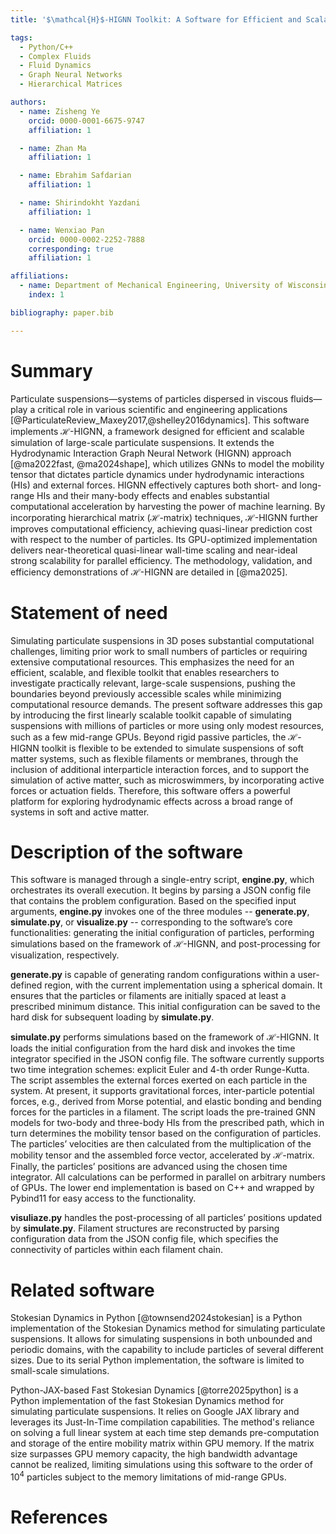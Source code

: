 ```yaml
---
title: '$\mathcal{H}$-HIGNN Toolkit: A Software for Efficient and Scalable Simulation of Large-Scale Particulate Suspensions Using GNNs and $\mathcal{H}$-Matrices'

tags: 
  - Python/C++
  - Complex Fluids
  - Fluid Dynamics
  - Graph Neural Networks 
  - Hierarchical Matrices

authors:
  - name: Zisheng Ye
    orcid: 0000-0001-6675-9747
    affiliation: 1

  - name: Zhan Ma
    affiliation: 1

  - name: Ebrahim Safdarian
    affiliation: 1

  - name: Shirindokht Yazdani
    affiliation: 1

  - name: Wenxiao Pan
    orcid: 0000-0002-2252-7888
    corresponding: true
    affiliation: 1

affiliations:
  - name: Department of Mechanical Engineering, University of Wisconsin-Madison, Madison, WI, USA 
    index: 1

bibliography: paper.bib

---
```


# Summary

Particulate suspensions—systems of particles dispersed in viscous fluids—play a critical role in various scientific and engineering applications [@ParticulateReview_Maxey2017,@shelley2016dynamics]. This software implements $\mathcal{H}$-HIGNN, a framework designed for efficient and scalable simulation of large-scale particulate suspensions. It extends the Hydrodynamic Interaction Graph Neural Network (HIGNN) approach [@ma2022fast, @ma2024shape], which utilizes GNNs to model the mobility tensor that dictates particle dynamics under hydrodynamic interactions (HIs) and external forces. HIGNN effectively captures both short- and long-range HIs and their many-body effects and enables substantial computational acceleration by harvesting the power of machine learning. By incorporating hierarchical matrix ($\mathcal{H}$-matrix) techniques, $\mathcal{H}$-HIGNN further improves computational efficiency, achieving quasi-linear prediction cost with respect to the number of particles. Its GPU-optimized implementation delivers near-theoretical quasi-linear wall-time scaling and near-ideal strong scalability for parallel efficiency. The methodology, validation, and efficiency demonstrations of $\mathcal{H}$-HIGNN are detailed in [@ma2025].

# Statement of need

Simulating particulate suspensions in 3D poses substantial computational challenges, limiting prior work to small numbers of particles or requiring extensive computational resources. This emphasizes the need for an efficient, scalable, and flexible toolkit that enables researchers to investigate practically relevant, large-scale suspensions, pushing the boundaries beyond previously accessible scales while minimizing computational resource demands. The present software addresses this gap by introducing the first linearly scalable toolkit capable of simulating suspensions with millions of particles or more using only modest resources, such as a few mid-range GPUs. Beyond rigid passive particles, the $\mathcal{H}$-HIGNN toolkit is flexible to be extended to simulate suspensions of soft matter systems, such as flexible filaments or membranes, through the inclusion of additional interparticle interaction forces, and to support the simulation of active matter, such as microswimmers, by incorporating active forces or actuation fields. Therefore, this software offers a powerful platform for exploring hydrodynamic effects across a broad range of systems in soft and active matter.

# Description of the software

This software is managed through a single-entry script, __engine.py__, which orchestrates its overall execution. It begins by parsing a JSON config file that contains the problem configuration. Based on the specified input arguments, __engine.py__ invokes one of the three modules -- __generate.py__, __simulate.py__, or __visualize.py__ -- corresponding to the software’s core functionalities: generating the initial configuration of particles, performing simulations based on the framework of $\mathcal{H}$-HIGNN, and post-processing for visualization, respectively.

__generate.py__ is capable of generating random configurations within a user-defined region, with the current implementation using a spherical domain. It ensures that the particles or filaments are initially spaced at least a prescribed minimum distance. This initial configuration can be saved to the hard disk for subsequent loading by __simulate.py__.

__simulate.py__ performs simulations based on the framework of $\mathcal{H}$-HIGNN. It loads the initial configuration from the hard disk and invokes the time integrator specified in the JSON config file. The software currently supports two time integration schemes: explicit Euler and 4-th order Runge-Kutta. The script assembles the external forces exerted on each particle in the system. At present, it supports gravitational forces, inter-particle potential forces, e.g., derived from Morse potential, and elastic bonding and bending forces for the particles in a filament. The script loads the pre-trained GNN models for two-body and three-body HIs from the prescribed path, which in turn determines the mobility tensor based on the configuration of particles. The particles’ velocities are then calculated from the multiplication of the mobility tensor and the assembled force vector, accelerated by $\mathcal{H}$-matrix. Finally, the particles’ positions are advanced using the chosen time integrator. All calculations can be performed in parallel on arbitrary numbers of GPUs. The lower end implementation is based on C++ and wrapped by Pybind11 for easy access to the functionality. 

__visuliaze.py__ handles the post-processing of all particles’ positions updated by  __simulate.py__. Filament structures are reconstructed by parsing configuration data from the JSON config file, which specifies the connectivity of particles within each filament chain. 

# Related software

Stokesian Dynamics in Python [@townsend2024stokesian] is a Python implementation of the Stokesian Dynamics method for simulating particulate suspensions. It allows for simulating suspensions in both unbounded and periodic domains, with the capability to include particles of several different sizes. Due to its serial Python implementation, the software is limited to small-scale simulations. 

Python-JAX-based Fast Stokesian Dynamics [@torre2025python] is a Python implementation of the fast Stokesian Dynamics method for simulating particulate suspensions. It relies on Google JAX library and leverages its Just-In-Time compilation capabilities. The method's reliance on solving a full linear system at each time step demands pre-computation and storage of the entire mobility matrix within GPU memory. If the matrix size surpasses GPU memory capacity, the high bandwidth advantage cannot be realized, limiting simulations using this software to the order of $10^4$ particles subject to the memory limitations of mid-range GPUs.

# References